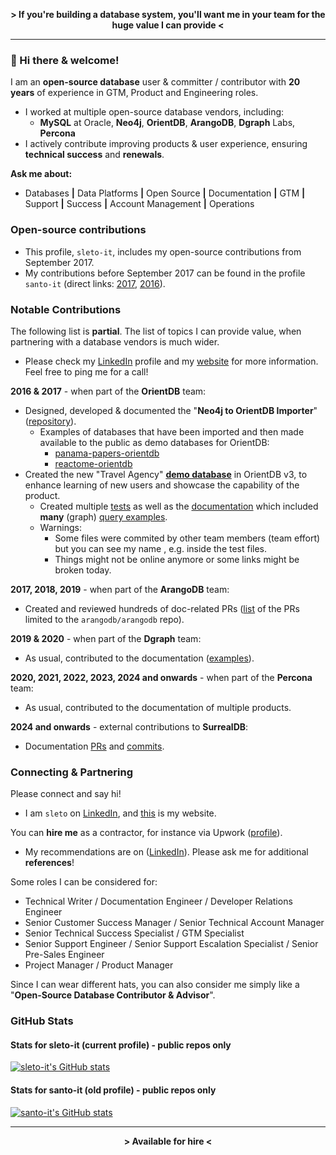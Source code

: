 <p align="center">
  <strong>> If you're building a database system, you'll want me in your team for the huge value I can provide <</strong>
</p>

---

### 👋 Hi there & welcome!

I am an **open-source database** user & committer / contributor with **20 years** of experience in GTM, Product and Engineering roles.
- I worked at multiple open-source database vendors, including:
  - **MySQL** at Oracle, **Neo4j**, **OrientDB**, **ArangoDB**, **Dgraph** Labs, **Percona**
- I actively contribute improving products & user experience, ensuring **technical success** and **renewals**.
      
**Ask me about:** 
- Databases **|** Data Platforms **|** Open Source **|** Documentation **|** GTM **|** Support **|** Success **|** Account Management **|** Operations

### Open-source contributions

- This profile, `sleto-it`, includes my open-source contributions from September 2017.
- My contributions before September 2017 can be found in the profile `santo-it` (direct links: [2017](https://github.com/santo-it?tab=overview&from=2017-12-01&to=2017-12-31), [2016](https://github.com/santo-it?tab=overview&from=2016-12-01&to=2016-12-31)).

### Notable Contributions

The following list is **partial**. The list of topics I can provide value, when partnering with a database vendors is much wider. 
- Please check my [LinkedIn](https://www.linkedin.com/in/sleto/) profile and my [website](https://remotenodes.net/) for more information. Feel free to ping me for a call!

**2016 & 2017** - when part of the **OrientDB** team:
   - Designed, developed & documented the "**Neo4j to OrientDB Importer**" ([repository](https://github.com/orientechnologies/orientdb-neo4j-importer)).
     - Examples of databases that have been imported and then made available to the public as demo databases for OrientDB:
       - [panama-papers-orientdb](https://github.com/santo-it/panama-papers-orientdb)
       - [reactome-orientdb](https://github.com/santo-it/reactome-orientdb)
   - Created the new "Travel Agency" [**demo database**](https://github.com/orientechnologies/orientdb/tree/3.0.x/distribution/src/main/resources) in OrientDB v3, to enhance learning of new users and showcase the capability of the product.
     - Created multiple [tests](https://github.com/orientechnologies/orientdb/tree/3.0.x/distribution/src/test/java/com/orientechnologies/distribution/integration/demodb) as well as the [documentation](https://orientdb.org/docs/3.2.x/gettingstarted/demodb/) which included **many** (graph) [query examples](https://orientdb.org/docs/3.2.x/gettingstarted/demodb/queries/).
     - Warnings:
       - Some files were commited by other team members (team effort) but you can see my name , e.g. inside the test files.
       - Things might not be online anymore or some links might be broken today.

**2017, 2018, 2019** - when part of the **ArangoDB** team:
- Created and reviewed hundreds of doc-related PRs ([list](https://github.com/arangodb/arangodb/pulls?q=is%3Apr+is%3Aclosed+author%3Asleto-it) of the PRs limited to the `arangodb/arangodb` repo).

**2019 & 2020** - when part of the **Dgraph** team:
- As usual, contributed to the documentation ([examples](https://github.com/dgraph-io/dgraph/pulls?q=is%3Apr+is%3Aclosed+author%3Asleto-it)).

**2020, 2021, 2022, 2023, 2024 and onwards** - when part of the **Percona** team:
- As usual, contributed to the documentation of multiple products.

**2024 and onwards** - external contributions to **SurrealDB**:
- Documentation [PRs](https://github.com/surrealdb/docs.surrealdb.com/pulls?q=is%3Apr+author%3Asleto-it) and [commits](https://github.com/surrealdb/docs.surrealdb.com/commits?author=sleto-it).

### Connecting & Partnering

Please connect and say hi!

- I am `sleto` on [LinkedIn](https://www.linkedin.com/in/sleto/), and [this](https://remotenodes.net/) is my website.

You can **hire me** as a contractor, for instance via Upwork ([profile](https://www.upwork.com/freelancers/~017481452212ea99d9)). 
- My recommendations are on ([LinkedIn](https://www.linkedin.com/in/sleto/)). Please ask me for additional **references**!

Some roles I can be considered for:
  - Technical Writer / Documentation Engineer / Developer Relations Engineer
  - Senior Customer Success Manager / Senior Technical Account Manager
  - Senior Technical Success Specialist / GTM Specialist
  - Senior Support Engineer / Senior Support Escalation Specialist / Senior Pre-Sales Engineer
  - Project Manager / Product Manager

Since I can wear different hats, you can also consider me simply like a "**Open-Source Database Contributor & Advisor**".

### GitHub Stats

#### Stats for sleto-it (current profile) - public repos only

[![sleto-it's GitHub stats](https://github-readme-stats.vercel.app/api?username=sleto-it&rank_icon=percentile&hide=stars,contribs,commits&show=reviews,prs_merged,prs_merged_percentage&show_icons=true&theme=transparent)](https://github.com/anuraghazra/github-readme-stats) 

#### Stats for santo-it (old profile) - public repos only

[![santo-it's GitHub stats](https://github-readme-stats.vercel.app/api?username=santo-it&rank_icon=percentile&hide=stars,contribs,commits&show=reviews,prs_merged,prs_merged_percentage&show_icons=true&theme=transparent)](https://github.com/anuraghazra/github-readme-stats) 

---

<p align="center">
  <strong>> Available for hire <</strong>
</p>

